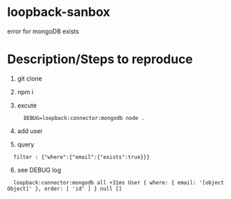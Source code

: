 # loopback-sanbox
error for mongoDB exists

# Description/Steps to reproduce
1. git clone

2. npm i

3. excute
   ```
     DEBUG=loopback:connector:mongodb node .
   ```
   
4. add user 
5. query
  ```
    filter : {"where":{"email":{"exists":true}}}
  ```
6. see DEBUG log
  ```
    loopback:connector:mongodb all +31ms User { where: { email: '[object Object]' }, order: [ 'id' ] } null []
  ```
